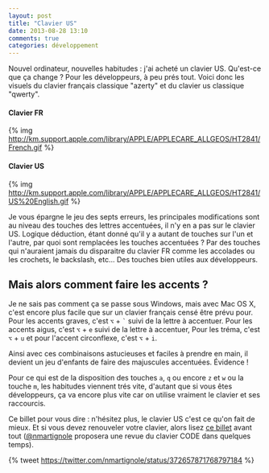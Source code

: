 ```yaml
---
layout: post
title: "Clavier US"
date: 2013-08-28 13:10
comments: true
categories: développement
---
```


Nouvel ordinateur, nouvelles habitudes : j'ai acheté un clavier US. Qu'est-ce que ça change ? Pour les développeurs, à peu prés tout.
Voici donc les visuels du clavier français classique "azerty" et du clavier us classique "qwerty".

#### Clavier FR

{% img http://km.support.apple.com/library/APPLE/APPLECARE_ALLGEOS/HT2841/French.gif %}

#### Clavier US

{% img http://km.support.apple.com/library/APPLE/APPLECARE_ALLGEOS/HT2841/US%20English.gif %}

Je vous épargne le jeu des septs erreurs, les principales modifications sont au niveau des touches des lettres accentuées, il n'y en a pas sur le clavier US. Logique déduction, étant donné qu'il y a autant de touches sur l'un et l'autre, par quoi sont remplacées les touches accentuées ? Par des touches qui n'auraient jamais du disparaitre du clavier FR comme les accolades ou les crochets, le backslash, etc... Des touches bien utiles aux développeurs.

Mais alors comment faire les accents ?
---

Je ne sais pas comment ça se passe sous Windows, mais avec Mac OS X, c'est encore plus facile que sur un clavier français censé être prévu pour.
Pour les accents graves, c'est `⌥` + `` ` `` suivi de la lettre à accentuer.
Pour les accents aigus, c'est `⌥` + `e` suivi de la lettre à accentuer,
Pour les tréma, c'est `⌥` + `u` et pour l'accent circonflexe, c'est `⌥` + `i`.

Ainsi avec ces combinaisons astucieuses et faciles à prendre en main, il devient un jeu d'enfants de faire des majuscules accentuées. Évidence !

Pour ce qui est de la disposition des touches `a`, `q` ou encore `z` et `w` ou la touche `m`, les habitudes viennent trés vite, d'autant que si vous êtes développeurs, ça va encore plus vite car on utilise vraiment le clavier et ses raccourcis.

Ce billet pour vous dire : n'hésitez plus, le clavier US c'est ce qu'on fait de mieux. Et si vous devez renouveler votre clavier, alors lisez [ce billet](http://www.codinghorror.com/blog/2013/08/the-code-keyboard.html) avant tout ([@nmartignole](https://twitter.com/nmartignole) proposera une revue du clavier CODE dans quelques temps).

{% tweet https://twitter.com/nmartignole/status/372657871768797184 %}